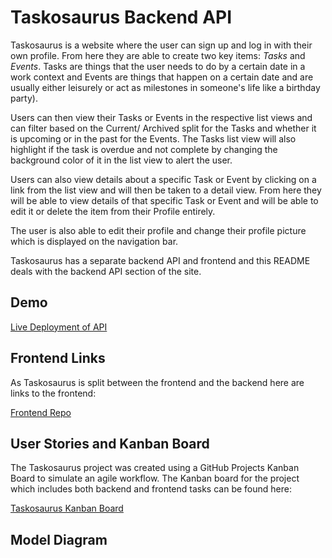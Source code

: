 # Taskosaurus Backend API

Taskosaurus is a website where the user can sign up and log in with their own profile. From here they are able to create two key items: <em>Tasks</em> and <em>Events</em>. Tasks are things that the user needs to do by a certain date in a work context and Events are things that happen on a certain date and are usually either leisurely or act as milestones in someone's life like a birthday party).

Users can then view their Tasks or Events in the respective list views and can filter based on the Current/ Archived split for the Tasks and whether it is upcoming or in the past for the Events. The Tasks list view will also highlight if the task is overdue and not complete by changing the background color of it in the list view to alert the user.

Users can also view details about a specific Task or Event by clicking on a link from the list view and will then be taken to a detail view. From here they will be able to view details of that specific Task or Event and will be able to edit it or delete the item from their Profile entirely.

The user is also able to edit their profile and change their profile picture which is displayed on the navigation bar.

Taskosaurus has a separate backend API and frontend and this README deals with the backend API section of the site.

## Demo
[Live Deployment of API](https://taskosaurus-backend.herokuapp.com/)

## Frontend Links
As Taskosaurus is split between the frontend and the backend here are links to the frontend:

[Frontend Repo](https://github.com/CarlG96/taskosaurus-frontend)
<!--Frontend Deployment-->

## User Stories and Kanban Board
The Taskosaurus project was created using a GitHub Projects Kanban Board to simulate an agile workflow. The Kanban board for the project which includes both backend and frontend tasks can be found here:

[Taskosaurus Kanban Board](https://github.com/users/CarlG96/projects/6)

## Model Diagram
